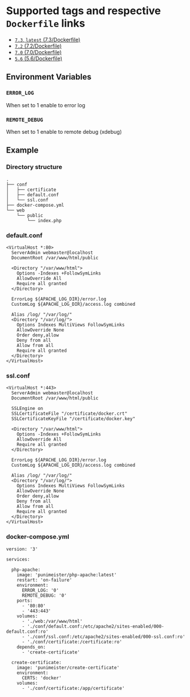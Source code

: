 # Supported tags and respective `Dockerfile` links

- [`7.3`, `latest` (7.3/Dockerfile)](https://github.com/punimeister/docker-php-apache/blob/master/7.3/Dockerfile)
- [`7.2` (7.2/Dockerfile)](https://github.com/punimeister/docker-php-apache/blob/master/7.2/Dockerfile)
- [`7.0` (7.0/Dockerfile)](https://github.com/punimeister/docker-php-apache/blob/master/7.0/Dockerfile)
- [`5.6` (5.6/Dockerfile)](https://github.com/punimeister/docker-php-apache/blob/master/5.6/Dockerfile)

## Environment Variables

### `ERROR_LOG`

When set to 1 enable to error log

### `REMOTE_DEBUG`

When set to 1 enable to remote debug (xdebug)

## Example

### Directory structure

```
.
├── conf
│   ├── certificate
│   ├── default.conf
│   └── ssl.conf
├── docker-compose.yml
└── web
    └── public
        └── index.php
```

### default.conf

```
<VirtualHost *:80>
  ServerAdmin webmaster@localhost
  DocumentRoot /var/www/html/public

  <Directory "/var/www/html">
    Options -Indexes +FollowSymLinks
    AllowOverride All
    Require all granted
  </Directory>

  ErrorLog ${APACHE_LOG_DIR}/error.log
  CustomLog ${APACHE_LOG_DIR}/access.log combined

  Alias /log/ "/var/log/"
  <Directory "/var/log/">
    Options Indexes MultiViews FollowSymLinks
    AllowOverride None
    Order deny,allow
    Deny from all
    Allow from all
    Require all granted
  </Directory>
</VirtualHost>
```

### ssl.conf

```
<VirtualHost *:443>
  ServerAdmin webmaster@localhost
  DocumentRoot /var/www/html/public

  SSLEngine on
  SSLCertificateFile "/certificate/docker.crt"
  SSLCertificateKeyFile "/certificate/docker.key"

  <Directory "/var/www/html">
    Options -Indexes +FollowSymLinks
    AllowOverride All
    Require all granted
  </Directory>

  ErrorLog ${APACHE_LOG_DIR}/error.log
  CustomLog ${APACHE_LOG_DIR}/access.log combined

  Alias /log/ "/var/log/"
  <Directory "/var/log/">
    Options Indexes MultiViews FollowSymLinks
    AllowOverride None
    Order deny,allow
    Deny from all
    Allow from all
    Require all granted
  </Directory>
</VirtualHost>
```

### docker-compose.yml

```
version: '3'

services:

  php-apache:
    image: 'punimeister/php-apache:latest'
    restart: 'on-failure'
    environment:
      ERROR_LOG: '0'
      REMOTE_DEBUG: '0'
    ports:
      - '80:80'
      - '443:443'
    volumes:
      - './web:/var/www/html'
      - './conf/default.conf:/etc/apache2/sites-enabled/000-default.conf:ro'
      - './conf/ssl.conf:/etc/apache2/sites-enabled/000-ssl.conf:ro'
      - './conf/certificate:/certificate:ro'
    depends_on:
      - 'create-certificate'

  create-certificate:
    image: 'punimeister/create-certificate'
    environment:
      CERTS: 'docker'
    volumes:
      - './conf/certificate:/app/certificate'
```
